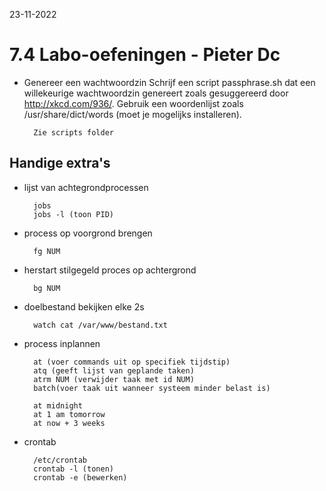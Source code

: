 23-11-2022

# 7.4 Labo-oefeningen - Pieter Dc


- Genereer een wachtwoordzin
Schrijf een script passphrase.sh dat een willekeurige wachtwoordzin genereert zoals gesuggereerd door http://xkcd.com/936/. Gebruik een woordenlijst zoals /usr/share/dict/words (moet je mogelijks installeren).

        Zie scripts folder



## Handige extra's

- lijst van achtegrondprocessen

        jobs
        jobs -l (toon PID)

- process op voorgrond brengen
  
        fg NUM

- herstart stilgegeld proces op achtergrond

        bg NUM

- doelbestand bekijken elke 2s

        watch cat /var/www/bestand.txt

- process inplannen

        at (voer commands uit op specifiek tijdstip)
        atq (geeft lijst van geplande taken)
        atrm NUM (verwijder taak met id NUM)
        batch(voer taak uit wanneer systeem minder belast is)

        at midnight
        at 1 am tomorrow
        at now + 3 weeks

- crontab

        /etc/crontab
        crontab -l (tonen)
        crontab -e (bewerken)



